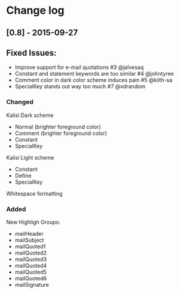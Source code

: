 # Change log

## [0.8] - 2015-09-27

## Fixed Issues:
* Improve support for e-mail quotations #3 @jalvesaq
* Constant and statement keywords are too similar #4 @johntyree
* Comment color in dark color scheme induces pain #5 @kiith-sa
* SpecialKey stands out way too much #7 @vdrandom

### Changed

Kalisi Dark scheme

* Normal (brighter foreground color)
* Comment (brighter foreground color)
* Constant
* SpecialKey

Kalisi Light scheme

* Constant
* Define
* SpecialKey

Whitespace formatting

### Added

New Highligh Groups:

* mailHeader
* mailSubject
* mailQuoted1
* mailQuoted2
* mailQuoted3
* mailQuoted4
* mailQuoted5
* mailQuoted6
* mailSignature

